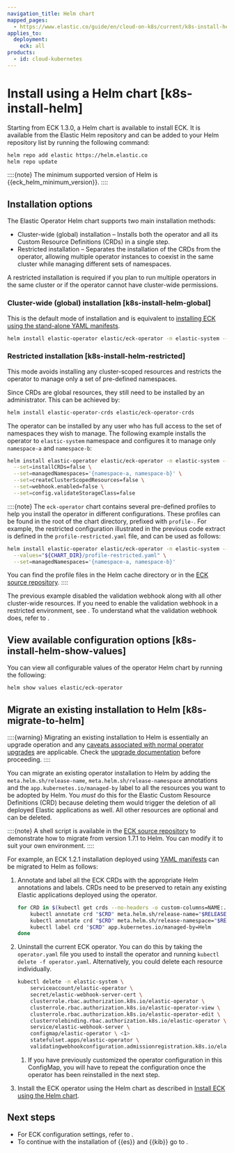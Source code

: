 ```yaml
---
navigation_title: Helm chart
mapped_pages:
  - https://www.elastic.co/guide/en/cloud-on-k8s/current/k8s-install-helm.html
applies_to:
  deployment:
    eck: all
products:
  - id: cloud-kubernetes
---
```


# Install using a Helm chart [k8s-install-helm]

Starting from ECK 1.3.0, a Helm chart is available to install ECK. It is available from the Elastic Helm repository and can be added to your Helm repository list by running the following command:

```sh
helm repo add elastic https://helm.elastic.co
helm repo update
```

::::{note}
The minimum supported version of Helm is {{eck_helm_minimum_version}}.
::::

## Installation options

The Elastic Operator Helm chart supports two main installation methods:

* Cluster-wide (global) installation – Installs both the operator and all its Custom Resource Definitions (CRDs) in a single step.
* Restricted installation – Separates the installation of the CRDs from the operator, allowing multiple operator instances to coexist in the same cluster while managing different sets of namespaces.

A restricted installation is required if you plan to run multiple operators in the same cluster or if the operator cannot have cluster-wide permissions.

### Cluster-wide (global) installation [k8s-install-helm-global]

This is the default mode of installation and is equivalent to [installing ECK using the stand-alone YAML manifests](./install-using-yaml-manifest-quickstart.md).

```sh
helm install elastic-operator elastic/eck-operator -n elastic-system --create-namespace
```

### Restricted installation [k8s-install-helm-restricted]

This mode avoids installing any cluster-scoped resources and restricts the operator to manage only a set of pre-defined namespaces.

Since CRDs are global resources, they still need to be installed by an administrator. This can be achieved by:

```sh
helm install elastic-operator-crds elastic/eck-operator-crds
```

The operator can be installed by any user who has full access to the set of namespaces they wish to manage. The following example installs the operator to `elastic-system` namespace and configures it to manage only `namespace-a` and `namespace-b`:

```sh
helm install elastic-operator elastic/eck-operator -n elastic-system --create-namespace \
  --set=installCRDs=false \
  --set=managedNamespaces='{namespace-a, namespace-b}' \
  --set=createClusterScopedResources=false \
  --set=webhook.enabled=false \
  --set=config.validateStorageClass=false
```

::::{note}
The `eck-operator` chart contains several pre-defined profiles to help you install the operator in different configurations. These profiles can be found in the root of the chart directory, prefixed with `profile-`. For example, the restricted configuration illustrated in the previous code extract is defined in the `profile-restricted.yaml` file, and can be used as follows:

```sh
helm install elastic-operator elastic/eck-operator -n elastic-system --create-namespace \
  --values="${CHART_DIR}/profile-restricted.yaml" \
  --set=managedNamespaces='{namespace-a, namespace-b}'
```

You can find the profile files in the Helm cache directory or in the [ECK source repository](https://github.com/elastic/cloud-on-k8s/tree/{{eck_release_branch}}/deploy/eck-operator).
::::

The previous example disabled the validation webhook along with all other cluster-wide resources. If you need to enable the validation webhook in a restricted environment, see [](./webhook-namespace-selectors.md). To understand what the validation webhook does, refer to [](./configure-validating-webhook.md).

## View available configuration options [k8s-install-helm-show-values]

You can view all configurable values of the operator Helm chart by running the following:

```sh
helm show values elastic/eck-operator
```

## Migrate an existing installation to Helm [k8s-migrate-to-helm]

::::{warning}
Migrating an existing installation to Helm is essentially an upgrade operation and any [caveats associated with normal operator upgrades](../../upgrade/orchestrator/upgrade-cloud-on-k8s.md#k8s-beta-to-ga-rolling-restart) are applicable. Check the [upgrade documentation](../../upgrade/orchestrator/upgrade-cloud-on-k8s.md#k8s-ga-upgrade) before proceeding.
::::

You can migrate an existing operator installation to Helm by adding the `meta.helm.sh/release-name`, `meta.helm.sh/release-namespace` annotations and the `app.kubernetes.io/managed-by` label to all the resources you want to be adopted by Helm. You *must* do this for the Elastic Custom Resource Definitions (CRD) because deleting them would trigger the deletion of all deployed Elastic applications as well. All other resources are optional and can be deleted.

::::{note}
A shell script is available in the [ECK source repository](https://github.com/elastic/cloud-on-k8s/blob/{{eck_release_branch}}/deploy/helm-migrate.sh) to demonstrate how to migrate from version 1.7.1 to Helm. You can modify it to suit your own environment.
::::

For example, an ECK 1.2.1 installation deployed using [YAML manifests](/deploy-manage/deploy/cloud-on-k8s/install-using-yaml-manifest-quickstart.md) can be migrated to Helm as follows:

1. Annotate and label all the ECK CRDs with the appropriate Helm annotations and labels. CRDs need to be preserved to retain any existing Elastic applications deployed using the operator.

    ```sh
    for CRD in $(kubectl get crds --no-headers -o custom-columns=NAME:.metadata.name | grep k8s.elastic.co); do
        kubectl annotate crd "$CRD" meta.helm.sh/release-name="$RELEASE_NAME"
        kubectl annotate crd "$CRD" meta.helm.sh/release-namespace="$RELEASE_NAMESPACE"
        kubectl label crd "$CRD" app.kubernetes.io/managed-by=Helm
    done
    ```

2. Uninstall the current ECK operator. You can do this by taking the `operator.yaml` file you used to install the operator and running `kubectl delete -f operator.yaml`. Alternatively, you could delete each resource individually.

    ```sh
    kubectl delete -n elastic-system \
        serviceaccount/elastic-operator \
        secret/elastic-webhook-server-cert \
        clusterrole.rbac.authorization.k8s.io/elastic-operator \
        clusterrole.rbac.authorization.k8s.io/elastic-operator-view \
        clusterrole.rbac.authorization.k8s.io/elastic-operator-edit \
        clusterrolebinding.rbac.authorization.k8s.io/elastic-operator \
        service/elastic-webhook-server \
        configmap/elastic-operator \ <1>
        statefulset.apps/elastic-operator \
        validatingwebhookconfiguration.admissionregistration.k8s.io/elastic-webhook.k8s.elastic.co
    ```

    1. If you have previously customized the operator configuration in this ConfigMap, you will have to repeat the configuration once the operator has been reinstalled in the next step.

3. Install the ECK operator using the Helm chart as described in [Install ECK using the Helm chart](./install-using-helm-chart.md).

## Next steps

* For ECK configuration settings, refer to [](/deploy-manage/deploy/cloud-on-k8s/configure.md).
* To continue with the installation of {{es}} and {{kib}} go to [](/deploy-manage/deploy/cloud-on-k8s/manage-deployments.md).
